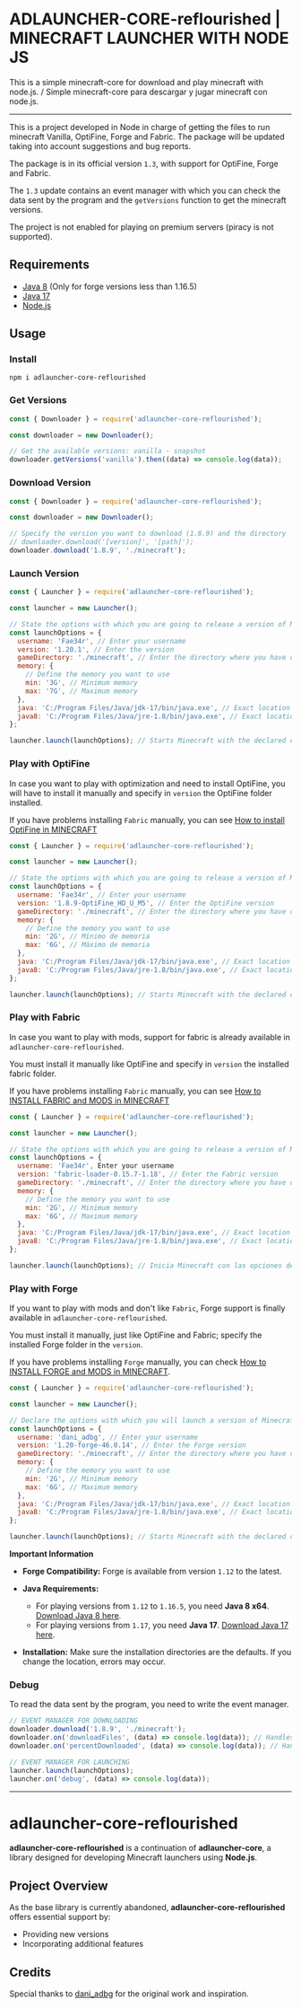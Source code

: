# ADLAUNCHER-CORE-reflourished | MINECRAFT LAUNCHER WITH NODE JS

This is a simple minecraft-core for download and play minecraft with node.js. / Simple minecraft-core para descargar y jugar minecraft con node.js.

---

This is a project developed in Node in charge of getting the files to run minecraft Vanilla, OptiFine, Forge and Fabric. The package will be updated taking into account suggestions and bug reports.

The package is in its official version `1.3`, with support for OptiFine, Forge and Fabric.

The `1.3` update contains an event manager with which you can check the data sent by the program and the `getVersions` function to get the minecraft versions.

The project is not enabled for playing on premium servers (piracy is not supported).

## Requirements

- [Java 8](https://www.java.com/en/download/manual.jsp) (Only for forge versions less than 1.16.5)
- [Java 17](https://www.oracle.com/java/technologies/javase/jdk17-archive-downloads.html)
- [Node.js](https://nodejs.org/en)

## Usage

### Install

`npm i adlauncher-core-reflourished`

### Get Versions

```js
const { Downloader } = require('adlauncher-core-reflourished');

const downloader = new Downloader();

// Get the available versions: vanilla - snapshot
downloader.getVersions('vanilla').then((data) => console.log(data));
```

### Download Version

```js
const { Downloader } = require('adlauncher-core-reflourished');

const downloader = new Downloader();

// Specify the version you want to download (1.8.9) and the directory
// downloader.download('[version]', '[path]');
downloader.download('1.8.9', './minecraft');
```

### Launch Version

```js
const { Launcher } = require('adlauncher-core-reflourished');

const launcher = new Launcher();

// State the options with which you are going to release a version of Minecraft
const launchOptions = {
  username: 'Fae34r', // Enter your username
  version: '1.20.1', // Enter the version
  gameDirectory: './minecraft', // Enter the directory where you have downloaded Minecraft
  memory: {
    // Define the memory you want to use
    min: '3G', // Minimum memory
    max: '7G', // Maximum memory
  },
  java: 'C:/Program Files/Java/jdk-17/bin/java.exe', // Exact location of java.exe file (OPTIONAL)
  java8: 'C:/Program Files/Java/jre-1.8/bin/java.exe', // Exact location of the java.exe v8 file (OPTIONAL)
};

launcher.launch(launchOptions); // Starts Minecraft with the declared options
```

### Play with OptiFine

In case you want to play with optimization and need to install OptiFine, you will have to install it manually and specify in `version` the OptiFine folder installed.

If you have problems installing `Fabric` manually, you can see [How to install OptiFine in MINECRAFT](https://youtu.be/hPIQIweUXL8?si=ZhKtysEGmv2Ijsn5)

```js
const { Launcher } = require('adlauncher-core-reflourished');

const launcher = new Launcher();

// State the options with which you are going to release a version of Minecraft
const launchOptions = {
  username: 'Fae34r', // Enter your username
  version: '1.8.9-OptiFine_HD_U_M5', // Enter the OptiFine version
  gameDirectory: './minecraft', // Enter the directory where you have downloaded Minecraft
  memory: {
    // Define the memory you want to use
    min: '2G', // Mínimo de memoria
    max: '6G', // Máximo de memoria
  },
  java: 'C:/Program Files/Java/jdk-17/bin/java.exe', // Exact location of java.exe file (OPTIONAL)
  java8: 'C:/Program Files/Java/jre-1.8/bin/java.exe', // Exact location of java.exe file v8 (OPTIONAL)
};

launcher.launch(launchOptions); // Starts Minecraft with the declared options
```

### Play with Fabric

In case you want to play with mods, support for fabric is already available in `adlauncher-core-reflourished`.

You must install it manually like OptiFine and specify in `version` the installed fabric folder.

If you have problems installing `Fabric` manually, you can see [How to INSTALL FABRIC and MODS in MINECRAFT](https://youtu.be/taUC6R_LiOE?si=Ewz36e0YfV0LOWAp)

```js
const { Launcher } = require('adlauncher-core-reflourished');

const launcher = new Launcher();

// State the options with which you are going to release a version of Minecraft
const launchOptions = {
  username: 'Fae34r', Enter your username
  version: 'fabric-loader-0.15.7-1.18', // Enter the Fabric version
  gameDirectory: './minecraft', // Enter the directory where you have downloaded Minecraft
  memory: {
    // Define the memory you want to use
    min: '2G', // Minimum memory
    max: '6G', // Maximum memory
  },
  java: 'C:/Program Files/Java/jdk-17/bin/java.exe', // Exact location of java.exe file (OPTIONAL)
  java8: 'C:/Program Files/Java/jre-1.8/bin/java.exe', // Exact location of java.exe file v8 (OPTIONAL)
};

launcher.launch(launchOptions); // Inicia Minecraft con las opciones declaradas
```

### Play with Forge

If you want to play with mods and don't like `Fabric`, Forge support is finally available in `adlauncher-core-reflourished`.

You must install it manually, just like OptiFine and Fabric; specify the installed Forge folder in the `version`.

If you have problems installing `Forge` manually, you can check [How to INSTALL FORGE and MODS in MINECRAFT](https://youtu.be/ccecMbYgBKI).

```js
const { Launcher } = require('adlauncher-core-reflourished');

const launcher = new Launcher();

// Declare the options with which you will launch a version of Minecraft
const launchOptions = {
  username: 'dani_adbg', // Enter your username
  version: '1.20-forge-46.0.14', // Enter the Forge version
  gameDirectory: './minecraft', // Enter the directory where you have downloaded Minecraft
  memory: {
    // Define the memory you want to use
    min: '2G', // Minimum memory
    max: '6G', // Maximum memory
  },
  java: 'C:/Program Files/Java/jdk-17/bin/java.exe', // Exact location of the java.exe file (OPTIONAL)
  java8: 'C:/Program Files/Java/jre-1.8/bin/java.exe', // Exact location of the java.exe v8 file (OPTIONAL)
};

launcher.launch(launchOptions); // Starts Minecraft with the declared options
```

**Important Information**

- **Forge Compatibility:** Forge is available from version `1.12` to the latest.

- **Java Requirements:**
  - For playing versions from `1.12` to `1.16.5`, you need **Java 8 x64**. [Download Java 8 here](https://www.java.com/en/download/manual.jsp).
  - For playing versions from `1.17`, you need **Java 17**. [Download Java 17 here](https://www.oracle.com/java/technologies/javase/jdk17-archive-downloads.html).

- **Installation:** Make sure the installation directories are the defaults. If you change the location, errors may occur.


### Debug

To read the data sent by the program, you need to write the event manager.

```js
// EVENT MANAGER FOR DOWNLOADING
downloader.download('1.8.9', './minecraft');
downloader.on('downloadFiles', (data) => console.log(data)); // Handles showing the file packages being downloaded.
downloader.on('percentDownloaded', (data) => console.log(data)); // Handles showing the percentage of each package being downloaded.

// EVENT MANAGER FOR LAUNCHING
launcher.launch(launchOptions);
launcher.on('debug', (data) => console.log(data));
```

---

# adlauncher-core-reflourished

**adlauncher-core-reflourished** is a continuation of **adlauncher-core**, a library designed for developing Minecraft launchers using **Node.js**.

## Project Overview

As the base library is currently abandoned, **adlauncher-core-reflourished** offers essential support by:

- Providing new versions
- Incorporating additional features

## Credits

Special thanks to [dani_adbg](https://github.com/dani-adbg) for the original work and inspiration.

